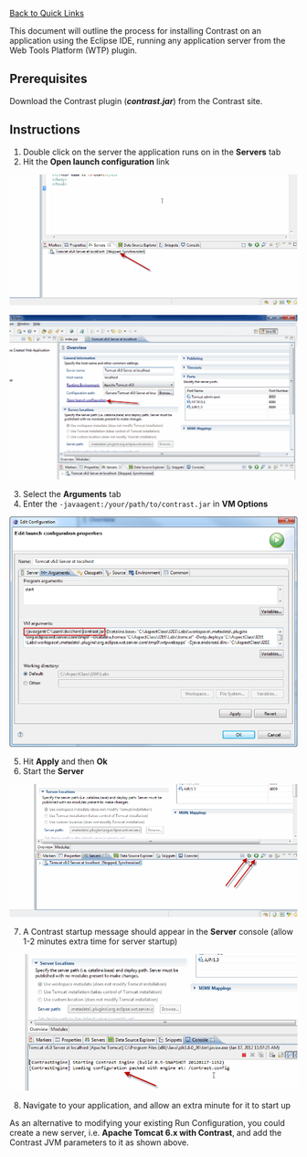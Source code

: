 <!--
title: "Running Contrast on an Eclipse WTP Application"
description: "Overview of the process for installation of Contrast on an application using Eclipse WTP"
tags: "java agent installation Eclipse"
-->

[Back to Quick Links](user_javainstall.html#links)

This document will outline the process for installing Contrast on an application using the Eclipse IDE, running any application server from the Web Tools Platform (WTP) plugin.

## Prerequisites

Download the Contrast plugin (***contrast.jar***) from the Contrast site.

## Instructions

1. Double click on the server the application runs on in the **Servers** tab
2. Hit the **Open launch configuration** link

<a href="assets/images/KB2-f02_1.gif" rel="lightbox" title="Servers Tab"><img class="thumbnail" src="assets/images/KB2-f02_1.gif"/></a>

<a href="assets/images/KB2-f02_2.gif" rel="lightbox" title="Open Launch Configuration"><img class="thumbnail" src="assets/images/KB2-f02_2.gif"/></a>

3. Select the **Arguments** tab
4. Enter the ```-javaagent:/your/path/to/contrast.jar``` in **VM Options**

<a href="assets/images/KB2-f02_3.png" rel="lightbox" title="VM Options"><img class="thumbnail" src="assets/images/KB2-f02_3.png"/></a>

5. Hit **Apply** and then **Ok**
6. Start the **Server**

<a href="assets/images/KB2-f02_4.gif" rel="lightbox" title="Start The Server"><img class="thumbnail" src="assets/images/KB2-f02_4.gif"/></a>

7. A Contrast startup message should appear in the **Server** console (allow 1-2 minutes extra time for server startup)

<a href="assets/images/KB2-f02_5.gif" rel="lightbox" title="Startup Message"><img class="thumbnail" src="assets/images/KB2-f02_5.gif"/></a>

8. Navigate to your application, and allow an extra minute for it to start up

As an alternative to modifying your existing Run Configuration, you could create a new server, i.e. **Apache Tomcat 6.x with Contrast**, and add the Contrast JVM parameters to it as shown above.
